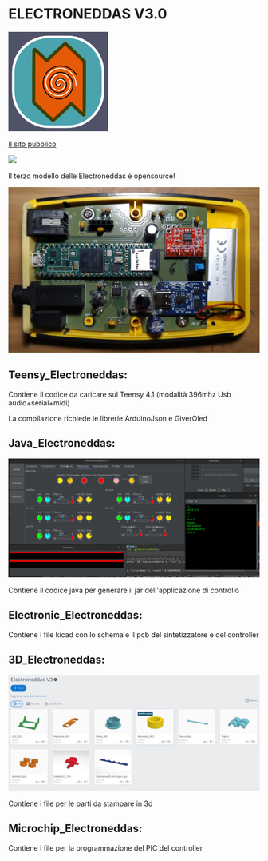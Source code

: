 # ELECTRONEDDAS V3.0

<img src='/elettro.png' width='200px' />

[Il sito pubblico](https://electroneddas.altervista.org)

<img src='/Foto/electroneddas.jpeg' />

Il terzo modello delle Electroneddas è opensource!

<img src='/Foto/top.jpeg' />


## Teensy_Electroneddas:
  Contiene il codice da caricare sul Teensy 4.1 (modalità 396mhz Usb audio+serial+midi)
  
  La compilazione richiede le librerie ArduinoJson e GiverOled
  
## Java_Electroneddas:

<img src='/Foto/java.jpg' />

  Contiene il codice java per generare il jar dell'applicazione di controllo

## Electronic_Electroneddas:
  Contiene i file kicad con lo schema e il pcb del sintetizzatore e del controller

## 3D_Electroneddas:

<img src='/Foto/3d_parts.jpg' />

  Contiene i file per le parti da stampare in 3d

## Microchip_Electroneddas:
  Contiene i file per la programmazione del PIC del controller

